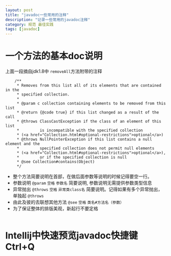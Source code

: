 ```yaml
---
layout: post
title: "javadoc一些常用的注释"
description: "记录一些常用的javadoc注释"
category: 规范 最佳实践 
tags: [javadoc]
---
```


# 一个方法的基本doc说明
上面一段摘自jdk1.8中 `removeAll`方法附带的注释

```
    /**
     * Removes from this list all of its elements that are contained in the
     * specified collection.
     *
     * @param c collection containing elements to be removed from this list
     * @return {@code true} if this list changed as a result of the call
     * @throws ClassCastException if the class of an element of this list
     *         is incompatible with the specified collection
     * (<a href="Collection.html#optional-restrictions">optional</a>)
     * @throws NullPointerException if this list contains a null element and the
     *         specified collection does not permit null elements
     * (<a href="Collection.html#optional-restrictions">optional</a>),
     *         or if the specified collection is null
     * @see Collection#contains(Object)
     */
``` 
* 整个方法简要说明在首部，在做后面参数等说明的时候记得要空一行。
* 参数说明 `@param`  `空格` `参数名` 简要说明, 参数说明无需提供参数类型信息
* 异常抛出 `@throws` `空格` `异常类class名` 简要说明。记得如果有多个异常抛出，单独起 `@throws`
* 由此及彼的去联想其他方法 `@see` `空格` `类名#方法名（参数）`
* 为了保证整体的排版美观，新起行不要定格

```

```
# Intellij中快速预览javadoc快捷键 Ctrl+Q

